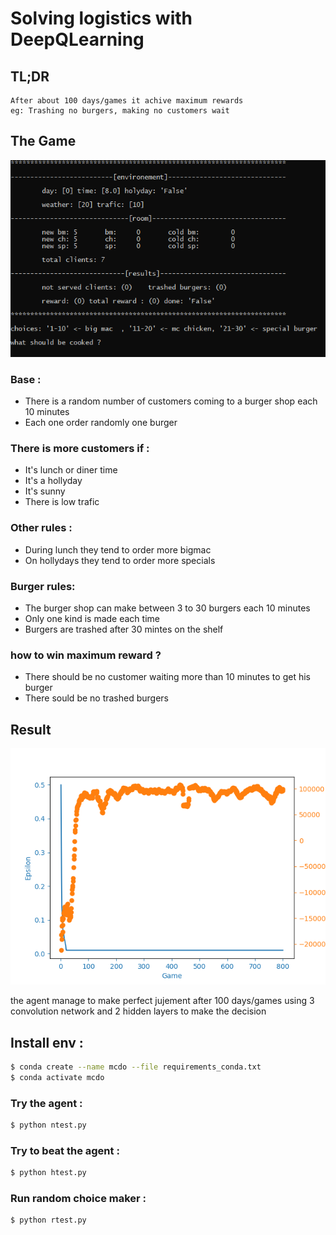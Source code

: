 # Solving logistics with DeepQLearning
## TL;DR
```
After about 100 days/games it achive maximum rewards
eg: Trashing no burgers, making no customers wait
```
## The Game
![Rendered game](rendered.png)

### Base :
- There is a random number of customers coming to a burger shop each 10 minutes
- Each one order randomly one burger
### There is more customers if :
- It's lunch or diner time
- It's a hollyday
- It's sunny
- There is low trafic
### Other rules :
- During lunch they tend to order more bigmac
- On hollydays they tend to order more specials
### Burger rules:
- The burger shop can make between 3 to 30 burgers each 10 minutes
- Only one kind is made each time
- Burgers are trashed after 30 mintes on the shelf
### how to win maximum reward ?
- There should be no customer waiting more than 10 minutes to get his burger
- There sould be no trashed burgers

## Result
![Ploted rewards](nplot.png)

the agent manage to make perfect jujement after 100 days/games using 3 convolution network and 2 hidden layers to make the decision

## Install env :
```bash
$ conda create --name mcdo --file requirements_conda.txt
$ conda activate mcdo
```
### Try the agent :
```bash
$ python ntest.py
```
### Try to beat the agent :
```bash
$ python htest.py
```
### Run random choice maker :
```bash
$ python rtest.py
```
